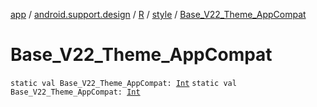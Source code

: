 [app](../../../index.md) / [android.support.design](../../index.md) / [R](../index.md) / [style](index.md) / [Base_V22_Theme_AppCompat](.)

# Base_V22_Theme_AppCompat

`static val Base_V22_Theme_AppCompat: `[`Int`](https://kotlinlang.org/api/latest/jvm/stdlib/kotlin/-int/index.html)
`static val Base_V22_Theme_AppCompat: `[`Int`](https://kotlinlang.org/api/latest/jvm/stdlib/kotlin/-int/index.html)